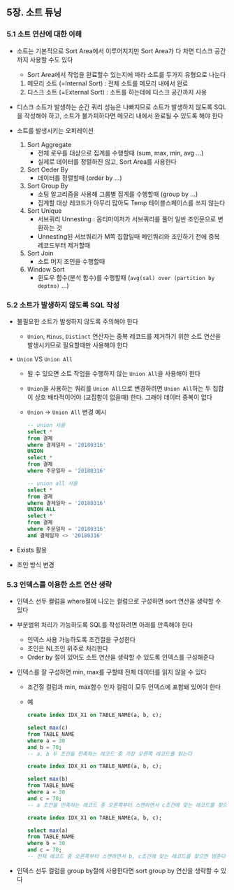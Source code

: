 ## 5장. 소트 튜닝

### 5.1 소트 연산에 대한 이해

- 소트는 기본적으로 Sort Area에서 이루어지지만 Sort Area가 다 차면 디스크 공간까지 사용할 수도 있다

  - Sort Area에서 작업을 완료할수 있는지에 따라 소트를 두가지 유형으로 나눈다

  1. 메모리 소트 (=Internal Sort) : 전체 소트를 메모리 내에서 완료
  2. 디스크 소트 (=External Sort) : 소트를 하는데에 디스크 공간까지 사용

- 디스크 소트가 발생하는 순간 쿼리 성능은 나빠지므로 소트가 발생하지 않도록 SQL을 작성해야 하고, 소트가 불가피하다면 메모리 내에서 완료될 수 있도록 해야 한다

- 소트를 발생시키는 오퍼레이션

  1. Sort Aggregate
     - 전체 로우를 대상으로 집계를 수행할때 (sum, max, min, avg ...)
     - 실제로 데이터를 정렬하진 않고, Sort Area를 사용한다
  2. Sort Oeder By
     - 데이터를 정렬할때 (order by ...)
  3. Sort Group By
     - 소팅 알고리즘을 사용해 그룹별 집계를 수행할때 (group by ...)
     - 집계할 대상 레코드가 아무리 많아도 Temp 테이블스페이스를 쓰지 않는다
  4. Sort Unique
     - 서브쿼리 Unnesting : 옵티마이저가 서브쿼리를 풀어 일반 조인문으로 변환하는 것
     - Unnesting된 서브쿼리가 M쪽 집합일때 메인쿼리와 조인하기 전에 중복 레코드부터 제거할때
  5. Sort Join
     - 소트 머지 조인을 수행할때
  6. Window Sort
     - 윈도우 함수(분석 함수)를 수행할때 (`avg(sal) over (partition by deptno)` ...)

### 5.2 소트가 발생하지 않도록 SQL 작성

- 불필요한 소트가 발생하지 않도록 주의해야 한다

  - `Union`, `Minus`, `Distinct` 연산자는 중복 레코드를 제거하기 위한 소트 연산을 발생시키므로 필요할때만 사용해야 한다

- `Union` VS `Union All`

  - 될 수 있으면 소트 작업을 수행하지 않는 `Union All`을 사용해야 한다

  - `Union`을 사용하는 쿼리를 `Union All`으로 변경하려면 `Union All`하는 두 집합이 상호 배타적이어야 (교집합이 없을때) 한다. 그래야 데이터 중복이 없다

  - `Union` -> `Union All` 변경 예시

    ```sql
    -- union 사용
    select *
    from 결제
    where 결제일자 = '20180316'
    UNION
    select *
    from 결제
    where 주문일자 = '20180316'
    
    -- union all 사용
    select *
    from 결제
    where 결제일자 = '20180316'
    UNION ALL
    select *
    from 결제
    where 주문일자 = '20180316'
    and 결제일자 <> '20180316'
    ```

- Exists 활용

- 조인 방식 변경

### 5.3 인덱스를 이용한 소트 연산 생략

- 인덱스 선두 컬럼을 where절에 나오는 컬럼으로 구성하면 sort 연산을 생략할 수 있다

- 부분범위 처리가 가능하도록 SQL를 작성하려면 아래를 만족해야 한다

  - 인덱스 사용 가능하도록 조건절을 구성한다
  - 조인은 NL조인 위주로 처리한다
  - Order by 절이 있어도 소트 연산을 생략할 수 있도록 인덱스를 구성해준다

- 인덱스를 잘 구성하면 min, max를 구할때 전체 데이터를 읽지 않을 수 있다

  - 조건절 컬럼과 min, max함수 인자 컬럼이 모두 인덱스에 포함돼 있어야 한다

  - 예

    ```sql
    create index IDX_X1 on TABLE_NAME(a, b, c);
    
    select max(c) 
    from TABLE_NAME 
    where a = 30 
    and b = 70;
    -- a, b 두 조건을 만족하는 레코드 중 가장 오른쪽 레코드를 읽는다
    ```

    ```sql
    create index IDX_X1 on TABLE_NAME(a, b, c);
    
    select max(b) 
    from TABLE_NAME 
    where a = 30 
    and c = 70;
    -- a 조건을 만족하는 레코드 중 오른쪽부터 스캔하면서 c조건에 맞는 레코드를 찾으면 멈춘다
    ```

    ```sql
    create index IDX_X1 on TABLE_NAME(a, b, c);
    
    select max(a) 
    from TABLE_NAME 
    where b = 30 
    and c = 70;
    -- 전체 레코드 중 오른쪽부터 스캔하면서 b, c조건에 맞는 레코드를 찾으면 멈춘다
    ```

- 인덱스 선두 컬럼을 group by절에 사용한다면 sort group by 연산을 생략할 수 있다